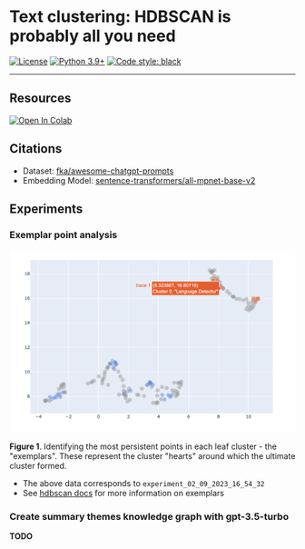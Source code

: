 # Text clustering: HDBSCAN is probably all you need

[![License](https://img.shields.io/badge/License-Apache_2.0-green.svg)](https://github.com/daniel-furman/Polyglot-or-Not/blob/main/LICENSE) 
[![Python 3.9+](https://img.shields.io/badge/python-3.9+-blue.svg)](https://www.python.org/downloads/release/python-390/) 
[![Code style: black](https://img.shields.io/badge/code%20style-black-000000.svg)](https://github.com/psf/black) 

---

## Resources

<a target="_blank" href="https://colab.research.google.com/github/daniel-furman/awesome-chatgpt-prompts-clustering/blob/main/awesome-chatgpt-prompts-clustering.ipynb">
  <img src="https://colab.research.google.com/assets/colab-badge.svg" alt="Open In Colab"/>
</a>


## Citations 

* Dataset: [fka/awesome-chatgpt-prompts](https://huggingface.co/datasets/fka/awesome-chatgpt-prompts)
* Embedding Model: [sentence-transformers/all-mpnet-base-v2](https://huggingface.co/sentence-transformers/all-mpnet-base-v2)

## Experiments

### Exemplar point analysis

![](assets/exemplars_experiment_02_09_2023_16_54_32.png)

**Figure 1**. Identifying the most persistent points in each leaf cluster - the "exemplars". These represent the cluster "hearts" around which the ultimate cluster formed. 

* The above data corresponds to `experiment_02_09_2023_16_54_32`
* See [hdbscan docs](https://hdbscan.readthedocs.io/en/latest/soft_clustering_explanation.html#distance-based-membership) for more information on exemplars

### Create summary themes knowledge graph with gpt-3.5-turbo

**TODO**